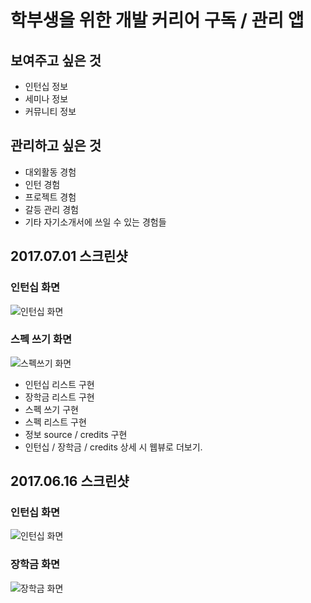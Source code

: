 # 학부생을 위한 개발 커리어 구독 / 관리 앱


## 보여주고 싶은 것

* 인턴십 정보
* 세미나 정보
* 커뮤니티 정보

## 관리하고 싶은 것

* 대외활동 경험
* 인턴 경험
* 프로젝트 경험
* 갈등 관리 경험
* 기타 자기소개서에 쓰일 수 있는 경험들

## 2017.07.01 스크린샷

### 인턴십 화면

![인턴십 화면](README/screenshot_3.png)

### 스펙 쓰기 화면

![스펙쓰기 화면](README/screenshot_4.png)

* 인턴십 리스트 구현
* 장학금 리스트 구현
* 스펙 쓰기 구현
* 스펙 리스트 구현
* 정보 source / credits 구현
* 인턴십 / 장학금 / credits 상세 시 웹뷰로 더보기.

## 2017.06.16 스크린샷

### 인턴십 화면
![인턴십 화면](README/screenshot_1.jpeg)


### 장학금 화면
![장학금 화면](README/screenshot_2.jpeg)
